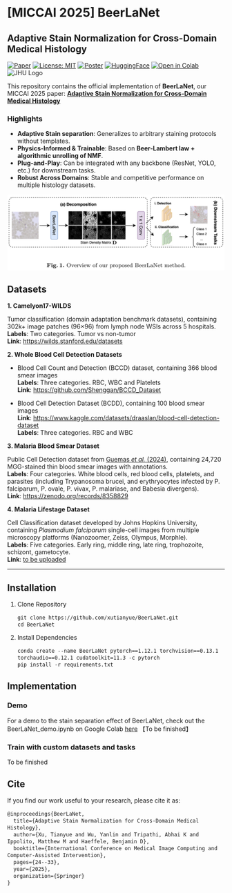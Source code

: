 # [MICCAI 2025] BeerLaNet

## Adaptive Stain Normalization for Cross-Domain Medical Histology

[![Paper](https://img.shields.io/badge/Paper-MICCAI%202025-blue)](https://link.springer.com/chapter/10.1007/978-3-032-04981-0_3)  [![License: MIT](https://img.shields.io/badge/License-MIT-green.svg)](https://opensource.org/license/MIT)  [![Poster](https://img.shields.io/badge/Poster-PDF-orange)](./docs/MICCAI2025-Poster.pdf)  [![HuggingFace](https://img.shields.io/badge/🤗%20Hugging%20Face-Dataset-yellow)](https://huggingface.co/spaces/yourname/BeerLaNet)  [![Open in Colab](https://colab.research.google.com/assets/colab-badge.svg)](
https://colab.research.google.com/github/xutianyue/BeerLaNet/blob/main/demo/demo.ipynb)<img src="https://assurgentmedical.com/wp-content/uploads/2017/07/johns-hopkins-university-logo.png" alt="JHU Logo" width="150"/>


This repository contains the official implementation of **BeerLaNet**, our MICCAI 2025 paper: 
[**Adaptive Stain Normalization for Cross-Domain Medical Histology**](https://link.springer.com/chapter/10.1007/978-3-032-04981-0_3)

### Highlights

- **Adaptive Stain separation**: Generalizes to arbitrary staining protocols without templates.  
- **Physics-Informed & Trainable**: Based on **Beer-Lambert law + algorithmic unrolling of NMF**.  
- **Plug-and-Play**: Can be integrated with any backbone (ResNet, YOLO, etc.) for downstream tasks.
- **Robust Across Domains**: Stable and competitive performance on multiple histology datasets.

![pipeline_overview](docs/pipeline_overview.png)

## Datasets

**1. Camelyon17-WILDS**

Tumor classification (domain adaptation benchmark datasets), containing 302k+ image patches (96×96) from lymph node WSIs across 5 hospitals.\
**Labels**: Two categories. Tumor vs non-tumor\
**Link**: https://wilds.stanford.edu/datasets

**2. Whole Blood Cell Detection Datasets**

- Blood Cell Count and Detection (BCCD) dataset, containing 366 blood smear images\
  **Labels**: Three categories. RBC, WBC and Platelets\
  **Link**: https://github.com/Shenggan/BCCD_Dataset 

- Blood Cell Detection Dataset (BCDD), containing 100 blood smear images\
  **Link**: https://www.kaggle.com/datasets/draaslan/blood-cell-detection-dataset \
  **Labels**: Three categories. RBC and WBC

**3. Malaria Blood Smear Dataset** 

Public Cell Detection dataset from [Guemas *et al.* (2024)](https://pubmed.ncbi.nlm.nih.gov/38171008/), containing 24,720 MGG-stained thin blood smear images with annotations.\
**Labels**:  Four categories. White blood cells, red blood cells, platelets, and parasites
(including Trypanosoma brucei, and erythryocytes infected by P. falciparum, P.
ovale, P. vivax, P. malariase, and Babesia divergens).\
**Link**: https://zenodo.org/records/8358829

**4. Malaria Lifestage Dataset**

Cell Classification dataset developed by Johns Hopkins University, containing *Plasmodium falciparum* single-cell images from multiple microscopy platforms (Nanozoomer, Zeiss, Olympus, Morphle).  \
**Labels**: Five categories. Early ring, middle ring, late ring, trophozoite, schizont, gametocyte.\
**Link**: [to be uploaded]()

----

## Installation

1. Clone Repository

   ```
   git clone https://github.com/xutianyue/BeerLaNet.git
   cd BeerLaNet
   ```

2. Install Dependencies

   ```
   conda create --name BeerLaNet pytorch==1.12.1 torchvision==0.13.1 torchaudio==0.12.1 cudatoolkit=11.3 -c pytorch
   pip install -r requirements.txt
   ```

## Implementation

### Demo
For a demo to the stain separation effect of BeerLaNet, check out the BeerLaNet_demo.ipynb on Google Colab [here]()
【To be finished】
### Train with custom datasets and tasks
To be finished
## Cite

If you find our work useful to your research, please cite it as:

```
@inproceedings{BeerLaNet,
  title={Adaptive Stain Normalization for Cross-Domain Medical Histology},
  author={Xu, Tianyue and Wu, Yanlin and Tripathi, Abhai K and Ippolito, Matthew M and Haeffele, Benjamin D},
  booktitle={International Conference on Medical Image Computing and Computer-Assisted Intervention},
  pages={24--33},
  year={2025},
  organization={Springer}
}
```
